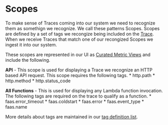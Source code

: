 <!--
title: Scopes
menuText: Scopes
description: Overview of concepts used on serevrless console. 
menuOrder: 4
-->

# Scopes
To make sense of Traces coming into our system we need to recognize 
them as somethign we recognize. We call these patterns Scopes. 
Scopes are defined by a set of tags we recongize being included 
on the [Trace](trace.md). When we receive Traces that match one of
our recongized Scopes we ingest it into our system.


These scopes are represented in our UI as [Curated Metric Views](../using.md)
and include the following. 

**API** - This scope is used for displaying a Trace we recognize an HTTP 
based API request. This scope requires the following tags.
    * http.path
    * http.method
    * http.status_code

**All Functions** - This is used for displaying any Lambda function 
invocation. The following tags are required on the trace to qualify
as a function. 
    * faas.error_timeout
    * faas.coldstart
    * faas.error
    * faas.event_type
    * faas.name

More details about tags are maintained in our [tag definition list](tags.md).
